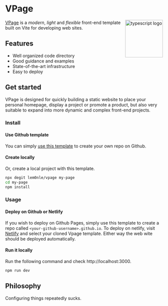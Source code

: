 # VPage

<img align="right" src="https://vitejs.dev/logo.svg" height="120px" alt="typescript logo">

[VPage](https://github.com/lem0nle/vpage) is a _modern_, _light_ and _flexible_ front-end template built on Vite for developing web sites.

## Features
* Well organized code directory
* Good guidance and examples
* State-of-the-art infrastructure
* Easy to deploy

## Get started
VPage is designed for quickly building a static website to place your personal homepage, display a project or promote a product, 
but also very suitable to expand into more dynamic and complex front-end projects.

### Install
#### Use Github template
You can simply [use this template]() to create your own repo on Github.

#### Create locally
Or, create a local project with this template.

```bash
npx degit lem0nle/vpage my-page
cd my-page
npm install
```

### Usage
#### Deploy on Github or Netlify
If you wish to deploy on Github Pages, simply use this template to create a repo called `<your-github-username>.github.io`. 
To deploy on netlify, visit [Netlify](https://app.netlify.com/start) and select your cloned Vpage template. 
Either way the web wite should be deployed automatically.

#### Run it locally
Run the following command and check http://localhost:3000.
```bash
npm run dev
```

## Philosophy
Configuring things repeatedly sucks.

